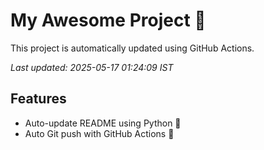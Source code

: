# My Awesome Project 🚀

This project is automatically updated using GitHub Actions.

_Last updated: 2025-05-17 01:24:09 IST_

## Features
- Auto-update README using Python 🐍
- Auto Git push with GitHub Actions 🤖
